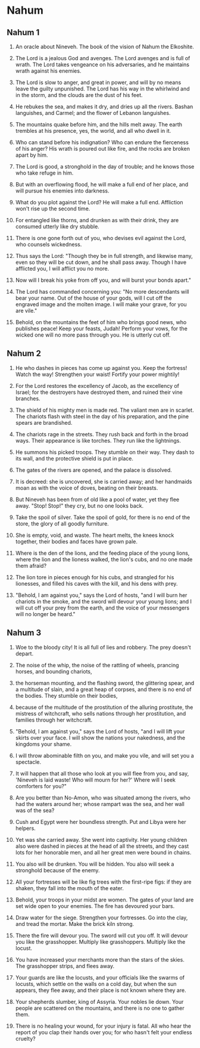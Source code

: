 # Nahum

## Nahum 1

1. An oracle about Nineveh. The book of the vision of Nahum the Elkoshite.

2. The Lord is a jealous God and avenges. The Lord avenges and is full of wrath. The Lord takes vengeance on his adversaries, and he maintains wrath against his enemies.

3. The Lord is slow to anger, and great in power, and will by no means leave the guilty unpunished. The Lord has his way in the whirlwind and in the storm, and the clouds are the dust of his feet.

4. He rebukes the sea, and makes it dry, and dries up all the rivers. Bashan languishes, and Carmel; and the flower of Lebanon languishes.

5. The mountains quake before him, and the hills melt away. The earth trembles at his presence, yes, the world, and all who dwell in it.

6. Who can stand before his indignation? Who can endure the fierceness of his anger? His wrath is poured out like fire, and the rocks are broken apart by him.

7. The Lord is good, a stronghold in the day of trouble; and he knows those who take refuge in him.

8. But with an overflowing flood, he will make a full end of her place, and will pursue his enemies into darkness.

9. What do you plot against the Lord? He will make a full end. Affliction won't rise up the second time.

10. For entangled like thorns, and drunken as with their drink, they are consumed utterly like dry stubble.

11. There is one gone forth out of you, who devises evil against the Lord, who counsels wickedness.

12. Thus says the Lord: "Though they be in full strength, and likewise many, even so they will be cut down, and he shall pass away. Though I have afflicted you, I will afflict you no more.

13. Now will I break his yoke from off you, and will burst your bonds apart."

14. The Lord has commanded concerning you: "No more descendants will bear your name. Out of the house of your gods, will I cut off the engraved image and the molten image. I will make your grave, for you are vile."

15. Behold, on the mountains the feet of him who brings good news, who publishes peace! Keep your feasts, Judah! Perform your vows, for the wicked one will no more pass through you. He is utterly cut off.

## Nahum 2

1. He who dashes in pieces has come up against you. Keep the fortress! Watch the way! Strengthen your waist! Fortify your power mightily!

2. For the Lord restores the excellency of Jacob, as the excellency of Israel; for the destroyers have destroyed them, and ruined their vine branches.

3. The shield of his mighty men is made red. The valiant men are in scarlet. The chariots flash with steel in the day of his preparation, and the pine spears are brandished.

4. The chariots rage in the streets. They rush back and forth in the broad ways. Their appearance is like torches. They run like the lightnings.

5. He summons his picked troops. They stumble on their way. They dash to its wall, and the protective shield is put in place.

6. The gates of the rivers are opened, and the palace is dissolved.

7. It is decreed: she is uncovered, she is carried away; and her handmaids moan as with the voice of doves, beating on their breasts.

8. But Nineveh has been from of old like a pool of water, yet they flee away. "Stop! Stop!" they cry, but no one looks back.

9. Take the spoil of silver. Take the spoil of gold, for there is no end of the store, the glory of all goodly furniture.

10. She is empty, void, and waste. The heart melts, the knees knock together, their bodies and faces have grown pale.

11. Where is the den of the lions, and the feeding place of the young lions, where the lion and the lioness walked, the lion's cubs, and no one made them afraid?

12. The lion tore in pieces enough for his cubs, and strangled for his lionesses, and filled his caves with the kill, and his dens with prey.

13. "Behold, I am against you," says the Lord of hosts, "and I will burn her chariots in the smoke, and the sword will devour your young lions; and I will cut off your prey from the earth, and the voice of your messengers will no longer be heard."

## Nahum 3

1. Woe to the bloody city! It is all full of lies and robbery. The prey doesn't depart.

2. The noise of the whip, the noise of the rattling of wheels, prancing horses, and bounding chariots,

3. the horseman mounting, and the flashing sword, the glittering spear, and a multitude of slain, and a great heap of corpses, and there is no end of the bodies. They stumble on their bodies,

4. because of the multitude of the prostitution of the alluring prostitute, the mistress of witchcraft, who sells nations through her prostitution, and families through her witchcraft.

5. "Behold, I am against you," says the Lord of hosts, "and I will lift your skirts over your face. I will show the nations your nakedness, and the kingdoms your shame.

6. I will throw abominable filth on you, and make you vile, and will set you a spectacle.

7. It will happen that all those who look at you will flee from you, and say, 'Nineveh is laid waste! Who will mourn for her?' Where will I seek comforters for you?"

8. Are you better than No-Amon, who was situated among the rivers, who had the waters around her; whose rampart was the sea, and her wall was of the sea?

9. Cush and Egypt were her boundless strength. Put and Libya were her helpers.

10. Yet was she carried away. She went into captivity. Her young children also were dashed in pieces at the head of all the streets, and they cast lots for her honorable men, and all her great men were bound in chains.

11. You also will be drunken. You will be hidden. You also will seek a stronghold because of the enemy.

12. All your fortresses will be like fig trees with the first-ripe figs: if they are shaken, they fall into the mouth of the eater.

13. Behold, your troops in your midst are women. The gates of your land are set wide open to your enemies. The fire has devoured your bars.

14. Draw water for the siege. Strengthen your fortresses. Go into the clay, and tread the mortar. Make the brick kiln strong.

15. There the fire will devour you. The sword will cut you off. It will devour you like the grasshopper. Multiply like grasshoppers. Multiply like the locust.

16. You have increased your merchants more than the stars of the skies. The grasshopper strips, and flees away.

17. Your guards are like the locusts, and your officials like the swarms of locusts, which settle on the walls on a cold day, but when the sun appears, they flee away, and their place is not known where they are.

18. Your shepherds slumber, king of Assyria. Your nobles lie down. Your people are scattered on the mountains, and there is no one to gather them.

19. There is no healing your wound, for your injury is fatal. All who hear the report of you clap their hands over you; for who hasn't felt your endless cruelty?

